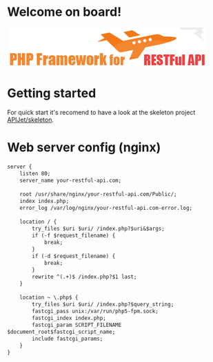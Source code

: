 # Welcome on board!
![Logo](https://raw.githubusercontent.com/APIJet/APIJet/master/resources/api-jet-logo.png)

# Getting started
For quick start it's recomend to have a look at the skeleton project [APIJet/skeleton](https://github.com/APIJet/skeleton).

# Web server config (nginx)
```
server {
	listen 80;
	server_name your-restful-api.com;

	root /usr/share/nginx/your-restful-api.com/Public/;
	index index.php;
	error_log /var/log/nginx/your-restful-api.com-error.log;

	location / {
		try_files $uri $uri/ /index.php?$uri&$args;
		if (-f $request_filename) {
			break;
		}
		if (-d $request_filename) {
			break;
		}
		rewrite ^(.+)$ /index.php?$1 last;
	}

	location ~ \.php$ {
		try_files $uri $uri/ /index.php?$query_string;
		fastcgi_pass unix:/var/run/php5-fpm.sock;
		fastcgi_index index.php;
		fastcgi_param SCRIPT_FILENAME $document_root$fastcgi_script_name;
		include fastcgi_params;
	}
}
```
